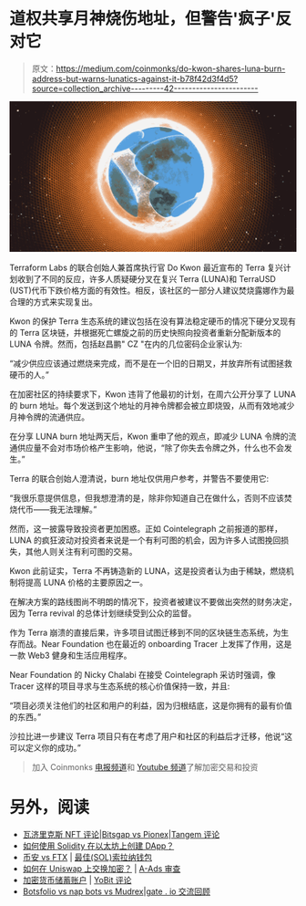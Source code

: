 # 道权共享月神烧伤地址，但警告'疯子'反对它

> 原文：<https://medium.com/coinmonks/do-kwon-shares-luna-burn-address-but-warns-lunatics-against-it-b78f42d3f4d5?source=collection_archive---------42----------------------->

![](img/e5b5adc2152c5493f30a02358530dc1b.png)

Terraform Labs 的联合创始人兼首席执行官 Do Kwon 最近宣布的 Terra 复兴计划收到了不同的反应，许多人质疑硬分叉在复兴 Terra (LUNA)和 TerraUSD (UST)代币下跌价格方面的有效性。相反，该社区的一部分人建议焚烧露娜作为最合理的方式来实现复出。

Kwon 的保护 Terra 生态系统的建议包括在没有算法稳定硬币的情况下硬分叉现有的 Terra 区块链，并根据死亡螺旋之前的历史快照向投资者重新分配新版本的 LUNA 令牌。然而，包括赵昌鹏" CZ "在内的几位密码企业家认为:

“减少供应应该通过燃烧来完成，而不是在一个旧的日期叉，并放弃所有试图拯救硬币的人。”

在加密社区的持续要求下，Kwon 违背了他最初的计划，在周六公开分享了 LUNA 的 burn 地址。每个发送到这个地址的月神令牌都会被立即烧毁，从而有效地减少月神令牌的流通供应。

在分享 LUNA burn 地址两天后，Kwon 重申了他的观点，即减少 LUNA 令牌的流通供应量不会对市场价格产生影响，他说，“除了你失去令牌之外，什么也不会发生。”

Terra 的联合创始人澄清说，burn 地址仅供用户参考，并警告不要使用它:

“我很乐意提供信息，但我想澄清的是，除非你知道自己在做什么，否则不应该焚烧代币——我无法理解。”

然而，这一披露导致投资者更加困惑。正如 Cointelegraph 之前报道的那样，LUNA 的疯狂波动对投资者来说是一个有利可图的机会，因为许多人试图挽回损失，其他人则关注有利可图的交易。

Kwon 此前证实，Terra 不再铸造新的 LUNA，这是投资者认为由于稀缺，燃烧机制将提高 LUNA 价格的主要原因之一。

在解决方案的路线图尚不明朗的情况下，投资者被建议不要做出突然的财务决定，因为 Terra revival 的总体计划继续受到公众的监督。

作为 Terra 崩溃的直接后果，许多项目试图迁移到不同的区块链生态系统，为生存而战。Near Foundation 也在最近的 onboarding Tracer 上发挥了作用，这是一款 Web3 健身和生活应用程序。

Near Foundation 的 Nicky Chalabi 在接受 Cointelegraph 采访时强调，像 Tracer 这样的项目寻求与生态系统的核心价值保持一致，并且:

“项目必须关注他们的社区和用户的利益，因为归根结底，这是你拥有的最有价值的东西。”

沙拉比进一步建议 Terra 项目只有在考虑了用户和社区的利益后才迁移，他说“这可以定义你的成功。”

> 加入 Coinmonks [电报频道](https://t.me/coincodecap)和 [Youtube 频道](https://www.youtube.com/c/coinmonks/videos)了解加密交易和投资

# 另外，阅读

*   [瓦济里克斯 NFT 评论](https://coincodecap.com/wazirx-nft-review)|[Bitsgap vs Pionex](https://coincodecap.com/bitsgap-vs-pionex)|[Tangem 评论](https://coincodecap.com/tangem-wallet-review)
*   [如何使用 Solidity 在以太坊上创建 DApp？](https://coincodecap.com/create-a-dapp-on-ethereum-using-solidity)
*   [币安 vs FTX](https://coincodecap.com/binance-vs-ftx) | [最佳(SOL)索拉纳钱包](https://coincodecap.com/solana-wallets)
*   [如何在 Uniswap 上交换加密？](https://coincodecap.com/swap-crypto-on-uniswap) | [A-Ads 审查](https://coincodecap.com/a-ads-review)
*   [加密货币储蓄账户](/coinmonks/cryptocurrency-savings-accounts-be3bc0feffbf) | [YoBit 评论](/coinmonks/yobit-review-175464162c62)
*   [Botsfolio vs nap bots vs Mudrex](/coinmonks/botsfolio-vs-napbots-vs-mudrex-c81344970c02)|[gate . io 交流回顾](/coinmonks/gate-io-exchange-review-61bf87b7078f)